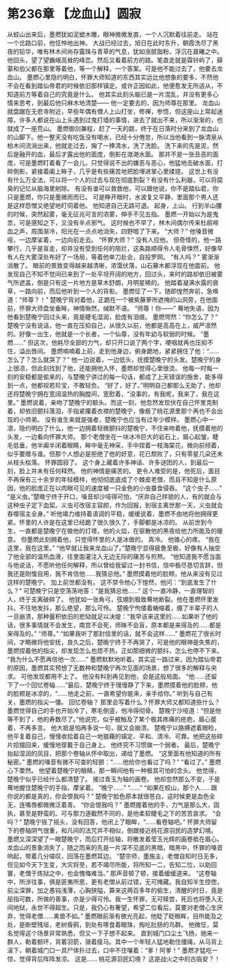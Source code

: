 # 第236章 【龙血山】圆寂
从蛟山出来后，墨燃犹如泥塑木雕，眼神微微发直，一个人沉默着往前走。
站在一个岔路口前，他怔忡地出神。
大战已经过去，旭日在此时东升，朝霞洗尽了黑夜的铅华，唯有林木间尚存露珠与青草的气息，犹如涨腻脂粉，浮沉在晨曦之中。
他回头，望了望巍峨高耸的峰峦。然后又看着前方的路。笔直走就是霖铃屿了，薛蒙和伯父都在那里等着他，等一个解释，一个答案。可是他不能过去了，他要去龙血山。
墨燃心里隐约明白，怀罪大师知道的东西其实远比他想象的要多，不然他不会在看到踏仙帝君的时候依旧那样镇定。或许正因如此，他便愈发无所适从，不知道前方等着自己的究竟是什么。
他其实此刻头脑已是一片混乱，并没有更多心情来思考，到最后他只麻木地清楚——
他一定要去的，因为师尊在那里。
龙血山就盘踞在无悲寺附近，早些年偶有僧人上山打坐，修禅，参悟，但这座山上常起迷障，许多人都说在山上头遇到过鬼打墙的事情，进去了就出不来，所以渐渐的，也就成了一座荒山。
墨燃御剑兼程，赶了一天的路，终于在日落时分来到了龙血山的山脚下。他一整天没有吃饭没有喝水，已经十分倦怠，所以当他看到一脉清泉从柏木间流淌出来，他就走过去，掬了一捧清水，洗了洗脸。
洗下来的先是泥，然后是融开的血，最后才露出他的面庞，倒影在潋滟水面。
那并不是一张丑恶的面庞，可是墨燃盯着看了一会儿，只觉得说不出的嫌恶与恶心，他猛地击破水面，打碎倒影，紧接着阖上眸子，几乎是有些痛苦地把脸埋进掌心里揉搓。
这世上有没有什么万全法，可以将一个人的过去与现在彻底割裂？有没有什么利器，可以将腐臭的记忆从脑海里剜除。
有没有谁可以救救他，可以跟他说，你不是踏仙君，你只是墨燃，你只是墨微雨而已。
可是睁开眼时，水波复又平静，里面那个男人还是这样怨憎又绝望地盯伺着他。
他知道自己无路可退。
起身，上山。
行到半山腰的时候，突然起雾，毫无征兆可言的浓雾，伸手不见五指。
墨燃一开始以为是鬼祟，可是感知之下，又没有半点邪气。
这时候也不早了，林木间偶尔传来杜鹃啼血之声，周围渐冷，阳光在一点点地消失，四野暗了下来。
“大师？”
他嗓音微哑，一边摩挲着，一边向前走去。
“怀罪大师？”
没有人应他。
但奇怪的，他一路攀行，几乎是盲走，却并没有受到任何的阻拦，这条路顺得令人毛骨悚然，好像早有人在大雾深处布好了一场局，等着他单刀赴会，自投罗网。
“有人吗？”
雾渐渐消散了。
眼前的景致变得越来越清晰，浓霭伏落，山石藤木都浮现在他面前。
他发现自己不知不觉间已来到了一处平坦开阔的地方，回过头，来时的路却依旧被雾气所遮盖，倒是只有这一片地方是草木舒朗，月明星稀的。
他踏着凝满水露的衰草，一路向前，而后他听到一个人的背影。
墨燃怔了一下，随即惶然奔前，急唤道：“师尊？！”
楚晚宁背对着他，正跪在一个被紫藤萝所遮掩的山洞旁，在他面前，怀罪大师盘坐垂眸，神情愀然，缄默不语。
“师尊！你——”
蓦地失语，因为他看到楚晚宁回过头来，竟是睫毛湿润，脸庞有泪痕。
墨燃愕然：“你怎么了？”
楚晚宁没有说话，他一直在压抑自己，从很久以前，他都是高高在上，威严凛然的。好像一出生，他就是一个长者，一个仙尊，没有年幼与软弱的时候。
“墨燃……”
但这次，他耗尽全部的力气，却只开口说了两个字，哽咽就再也压抑不住，溢出唇间。
墨燃喃喃着上前，走到他身边，俯身跪地，紧紧拥住了他：“……怎么了？怎么就哭了？”
他一边说着，一边低头，抚摸楚晚宁的头发。楚晚宁的身上很凉，但此刻找到了他，还能拥他入怀，墨燃却觉得心里很烫。
他每一时每一刻的安稳都是偷来的，与楚晚宁讲过的每一句话，都成了上天错误的施舍，能多得到一点，他都视若珍宝，不敢轻负。
“好了，好了。”明明自己都那么无助了，他却还将楚晚宁拥在宽阔温热的胸膛间，宽慰着，“没事的，有我呢，我来了，我在这里。”
墨燃说着，亲吻了楚晚宁的额头。而这一刻，他忽然发现伏在自己怀里克制着，却依旧颤抖落泪，手指紧攥着衣襟的楚晚宁，像极了桃花源里那个再也不会出现的小师弟。
没有谁生来就是强者，楚晚宁也应当有过年少模样。
墨燃心中一凛，隐约明白了什么，他一边拥着轻微颤抖的楚晚宁，不住亲吻着他，抚摸着他的头发，一边看向怀罪大师。
那个老僧坐在一块冰冷巨大的岩石上，眉心起皱，睫毛低垂，他半阖半闭着眼睛，眸中毫无神采，手中捏着一枝海棠花，微向前倾着，似乎要赠与谁。但那个人想必是拒绝了他的好意，花已颓败了，只有零星几朵还未从枝头枯落。
怀罪圆寂了。
这个身上藏着许多神话、许多谜团的人，到最后一刻，脸上并未有任何释然。
他的神情是痛苦的。
更令人难受的是，他死后，面目不再保有三十余岁的年轻模样，他彻彻底底成了个棘皮老僧，而且不知是什么原因，他的脸庞正在以肉眼可见的速度被一只金色的小虫蚕食侵吞。
“这个虫子……”
“是义虫。”楚晚宁终于开口，嗓音却沙哑得可怕，“厌弃自己样貌的人，有的就会与这种虫子定下血契。义虫可改宿主容颜，作为回报，到宿主离世那一天，义虫就会吞噬宿主全身。”
听他竭力维持着语调的平稳，缓缓说着，墨燃不由地将他拥得更紧。怀里的人许是在这里已经跪了很久很久了，手脚都是冰凉的。
从前世到今生，一直都是楚晚宁在做他的灯塔，他的火焰，在驱散他的黑夜给他力所能及的暖意。
但墨燃此刻拥着他，只觉得怀里的人是冰做的。
真冷。
他锥心的疼。
“我在这里，我在这里。”
“他早就让我来龙血山了。”楚晚宁显得疲惫至极，好像有人抽空了他全部的温热血液，往里面灌注入无边无际的痛苦与煎熬。
“他知道我不愿当面与他说话，不愿听他任何解释，所以曾给我留过一封书信，信中极尽恳切言辞，但我还是刚愎自用，我不肯信他……我猜忌他。”
墨燃摸着他的脸颊，他从来没有见过这样的楚晚宁。
加上前世都没有。
这不禁令他心下惶然，他问：“到底发生了什么？”
可楚晚宁只是空荡荡地答：“是我猜忌他……”
这个一直冷静，一直理智的人，终于支离破碎了。
他犹如一张角弓，弦绷到极致蓦地断裂。他在墨燃怀里发抖，不住地发抖，那么绝望，那么可怜。
楚晚宁佝偻着蜷缩着，绷了半辈子的人一旦崩溃，那种蓄积依旧的悲恸就足以决堤：“我早该来这里的……如果听了他的话，很多事情就不会发生，南宫不会死，师昧不会盲，原本都是来得及的……都是来得及的。”
“师尊。”
“如果我听了那封信里的话，就不会这样……”
墨燃花了很长时间，才略微将他安抚，良久之后，楚晚宁终于不再哭了，可是他的眼神是失焦的，墨燃捏着他的指尖，却发现怎么也焐不热，正如那细微的颤抖，怎么也停不下来。
“我为什么不愿再信他一次……”
墨燃默默地听着。其实这一路过来，因为踏仙帝君的原因，墨燃其实预想了无数种和楚晚宁再次见面的场景，想了很多的解释与央求。
可他发现都用不上了。
他没有料到再见到他，会是这般局面。
“他……还留下了一个回忆卷轴……”最后，楚晚宁终于慢慢静了下来，墨燃摸着他的脸颊，他的脸颊是冰凉的，“……他走之前，一直希望你能来，亲手给你。”
听到与自己有关，墨燃的指尖一僵。
回忆卷轴？
那里会写着什么？怀罪大师又都知道些什么？
墨燃觉得自己的手也开始冷了，寒毛倒竖，他冷得彻骨。
楚晚宁沙哑道：“但是他等不到了，他的寿数尽了。”他说完，似乎被触及了某个极其疼痛的疮疤，眉心蹙着，不再多言。
他大抵是怕再多说一句，就又会崩溃。
楚晚宁以胳膊遮着眼睑，他平复着自己，慢慢收拾着自己一地狼藉的镇定、平和、清冷、可靠。他把这些碎片拾掇回来，缓慢地穿戴于自己身上。
他终究不习惯做一个弱者。
最后，楚晚宁抬起湿润的凤目，把那个卷轴从怀中取出，递给了墨燃。
“这里面有他知道的所有秘密。”
墨燃的嗓音有微不可查的轻颤：“……他给你也看过了吗？”
“看过了。”
墨燃心下栗然。
他望着楚晚宁的眼睛，那一瞬间他有一种极其可怕的念头。
他觉得，楚晚宁似乎已经什么都清楚了。
接过青玉为轴的画卷。
他却忽然那么不安，于是蓦地握住楚晚宁的手指，摩挲着。
“晚宁……”
“……”
“如果在蛟山，那个人……跟你说的都是真的，你会恨我吗？”
楚晚宁脸色原本就很苍白，这时候更是血色全无，连嘴唇都微微泛着青。
“你会恨我吗？”
墨燃握着他的手，力气是那么大，固执，甚至是野蛮的。可与那力道截然不同的，是他柔软睫毛之下的苦苦哀求。
“会吗？”
楚晚宁摇了摇头，没有回答，他闭上了眼眸，“……看卷轴吧。”
怀罪大师留下的卷轴阴气很重，和凡间的法咒并不相似，倒跟接近桃花源羽民的造梦幻境。
墨燃又深深望了一眼楚晚宁，而后打开绘轴，将散发着莹玉光辉的画卷抵在眉心。
龙血山的景象消失了，随之而来的先是一片深不见底的黑暗，暗黑中，怀罪的嗓音响起，带着几分嗟叹，回荡在墨燃耳边。
“楚宗师，墨施主，老僧自知时日无多，但见如今天下生变，大灾将至，若不竭尽所能，将所知一二，告知二位，以助回寰，老僧于炼狱之中，也会愧悔难当。”
那声音顿了顿，接着缓缓道来。
“这卷轴中，所涉往事，俱是匪夷所思，更有老僧从前过错，无可掩藏。我自知半生倥偬，前尘深罪，加之愚钝浅薄，心胸狭隘，算来这两百多年的偷生，清醒的时日，竟是屈指可数，所做的善事，亦是少得可怜。我一生怀罪，无可赎尝，死后也将堕入无间地狱，永世不得超生。只是，我仍心有奢望，希望二位看后，莫要对老僧心生厌弃，觉得老僧……禽兽不如。”
墨燃眼前渐有微光亮起，他眨了眨眼眸，目所能及之处，是断壁残垣，老树昏鸦，到处有啄食着眼珠，掏吃肚肠的鸟群。
他微怔，莫名觉得这个场景非常熟悉，但又一下子想不起来。
直到城门口尘土飞扬，驰来一群人，勒着额环，背着羽箭，骑着瘦马。其中一个年轻人猛地勒住缰绳，从马背上滚下，朝着城门口一具尸体扑过去，口中不住嚷着：“爹！阿爹！”
墨燃才猛吃一惊，觉得背后阵阵发凉。
这是……
桃花源羽民幻境？
这是战火之中的古临安？！
